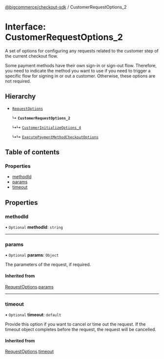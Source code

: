 [@bigcommerce/checkout-sdk](../README.md) / CustomerRequestOptions_2

# Interface: CustomerRequestOptions\_2

A set of options for configuring any requests related to the customer step of
the current checkout flow.

Some payment methods have their own sign-in or sign-out flow. Therefore, you
need to indicate the method you want to use if you need to trigger a specific
flow for signing in or out a customer. Otherwise, these options are not required.

## Hierarchy

- [`RequestOptions`](RequestOptions.md)

  ↳ **`CustomerRequestOptions_2`**

  ↳↳ [`CustomerInitializeOptions_4`](CustomerInitializeOptions_4.md)

  ↳↳ [`ExecutePaymentMethodCheckoutOptions`](ExecutePaymentMethodCheckoutOptions.md)

## Table of contents

### Properties

- [methodId](CustomerRequestOptions_2.md#methodid)
- [params](CustomerRequestOptions_2.md#params)
- [timeout](CustomerRequestOptions_2.md#timeout)

## Properties

### methodId

• `Optional` **methodId**: `string`

___

### params

• `Optional` **params**: `Object`

The parameters of the request, if required.

#### Inherited from

[RequestOptions](RequestOptions.md).[params](RequestOptions.md#params)

___

### timeout

• `Optional` **timeout**: `default`

Provide this option if you want to cancel or time out the request. If the
timeout object completes before the request, the request will be
cancelled.

#### Inherited from

[RequestOptions](RequestOptions.md).[timeout](RequestOptions.md#timeout)
